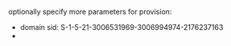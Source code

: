 optionally specify more parameters for provision:

* domain sid: S-1-5-21-3006531969-3006994974-2176237163
* 
